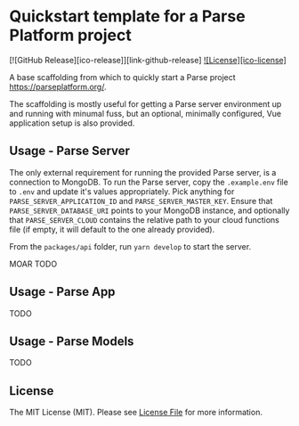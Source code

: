 # Quickstart template for a Parse Platform project

[![GitHub Release][ico-release]][link-github-release]
[![License][ico-license]](LICENSE)

A base scaffolding from which to quickly start a Parse project <https://parseplatform.org/>.

The scaffolding is mostly useful for getting a Parse server environment up and running with
minumal fuss, but an optional, minimally configured, Vue application setup is also provided.

## Usage - Parse Server

The only external requirement for running the provided Parse server, is a connection to MongoDB.
To run the Parse server, copy the `.example.env` file to `.env` and update it's values
appropriately. Pick anything for `PARSE_SERVER_APPLICATION_ID` and `PARSE_SERVER_MASTER_KEY`.
Ensure that `PARSE_SERVER_DATABASE_URI` points to your MongoDB instance, and optionally that
`PARSE_SERVER_CLOUD` contains the relative path to your cloud functions file (if empty, it will
default to the one already provided). <br/>

From the `packages/api` folder, run `yarn develop` to start the server.

MOAR TODO

## Usage - Parse App

TODO

## Usage - Parse Models

TODO

## License

The MIT License (MIT). Please see [License File](LICENSE) for more information.
